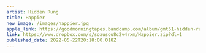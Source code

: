 ```yaml
---
artist: Hidden Rung
title: Happier
new_image: /images/happier.jpg
apple_link: https://goodmorningtapes.bandcamp.com/album/gmt51-hidden-rung-happier
link: https://www.dropbox.com/s/soausou8c2v4rxm/Happier.zip?dl=1
published_date: 2022-05-22T20:18:00.018Z
---
```

